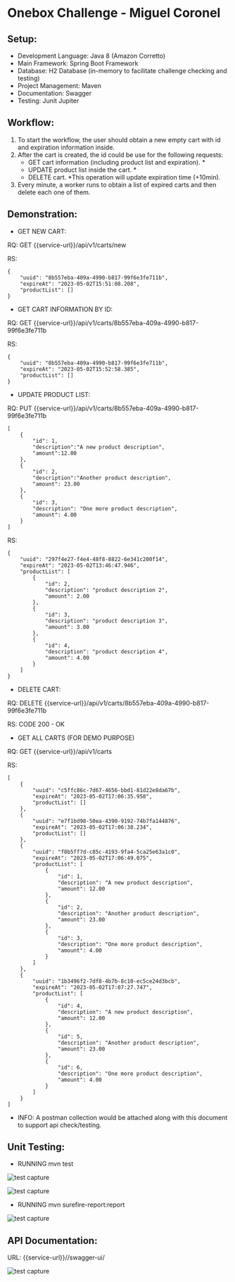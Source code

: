 # Onebox Challenge - Miguel Coronel

## Setup:
- Development Language: Java 8 (Amazon Corretto)
- Main Framework: Spring Boot Framework
- Database: H2 Database (in-memory to facilitate challenge checking and testing) 
- Project Management: Maven
- Documentation: Swagger
- Testing: Junit Jupiter

## Workflow:
1. To start the workflow, the user should obtain a new empty cart with id and expiration information inside.
2. After the cart is created, the id could be use for the following requests:
    - GET cart information (including product list and expiration). *
    - UPDATE product list inside the cart. *
    - DELETE cart.
  *This operation will update expiration time (+10min).
3. Every minute, a worker runs to obtain a list of expired carts and then delete each one of them.


## Demonstration:

- GET NEW CART:

RQ:
GET {{service-url}}/api/v1/carts/new

RS:
```
{
    "uuid": "8b557eba-409a-4990-b817-99f6e3fe711b",
    "expireAt": "2023-05-02T15:51:08.208",
    "productList": []
}
```

- GET CART INFORMATION BY ID:

RQ:
GET {{service-url}}/api/v1/carts/8b557eba-409a-4990-b817-99f6e3fe711b

RS:
```
{
    "uuid": "8b557eba-409a-4990-b817-99f6e3fe711b",
    "expireAt": "2023-05-02T15:52:58.385",
    "productList": []
}
```

- UPDATE PRODUCT LIST:

RQ:
PUT {{service-url}}/api/v1/carts/8b557eba-409a-4990-b817-99f6e3fe711b
```
[
    {
        "id": 1,
        "description":"A new product description",
        "amount":12.00
    },
    {
        "id": 2,
        "description":"Another product description",
        "amount": 23.00
    },
    {
        "id": 3,
        "description": "One more product description",
        "amount": 4.00
    }
]
```

RS:
```
{
    "uuid": "297f4e27-f4e4-48f8-8822-6e341c200f14",
    "expireAt": "2023-05-02T13:46:47.946",
    "productList": [
        {
            "id": 2,
            "description": "product description 2",
            "amount": 2.00
        },
        {
            "id": 3,
            "description": "product description 3",
            "amount": 3.00
        },
        {
            "id": 4,
            "description": "product description 4",
            "amount": 4.00
        }
    ]
}
```

- DELETE CART:

RQ:
DELETE {{service-url}}/api/v1/carts/8b557eba-409a-4990-b817-99f6e3fe711b

RS:
CODE 200 - OK


- GET ALL CARTS (FOR DEMO PURPOSE)

RQ:
GET {{service-url}}/api/v1/carts

RS:
```
[
    {
        "uuid": "c5ffc86c-7d67-4656-bbd1-81d22e8da67b",
        "expireAt": "2023-05-02T17:06:35.958",
        "productList": []
    },
    {
        "uuid": "e7f1bd98-50ea-4390-9192-74b7fa144876",
        "expireAt": "2023-05-02T17:06:38.234",
        "productList": []
    },
    {
        "uuid": "f8b5ff7d-c85c-4193-9fa4-5ca25e63a1c0",
        "expireAt": "2023-05-02T17:06:49.075",
        "productList": [
            {
                "id": 1,
                "description": "A new product description",
                "amount": 12.00
            },
            {
                "id": 2,
                "description": "Another product description",
                "amount": 23.00
            },
            {
                "id": 3,
                "description": "One more product description",
                "amount": 4.00
            }
        ]
    },
    {
        "uuid": "1b3496f2-7df8-4b7b-8c10-ec5ce24d3bcb",
        "expireAt": "2023-05-02T17:07:27.747",
        "productList": [
            {
                "id": 4,
                "description": "A new product description",
                "amount": 12.00
            },
            {
                "id": 5,
                "description": "Another product description",
                "amount": 23.00
            },
            {
                "id": 6,
                "description": "One more product description",
                "amount": 4.00
            }
        ]
    }
]
```

- INFO: A postman collection would be attached along with this document to support api check/testing.

## Unit Testing:
- RUNNING mvn test

![test capture](misc/images/test1.jpg)

![test capture](misc/images/test2.jpg)


- RUNNING mvn surefire-report:report

![test capture](misc/images/test-report.jpg)

## API Documentation:
URL: {{service-url}}//swagger-ui/

![test capture](misc/images/swagger.jpg)
